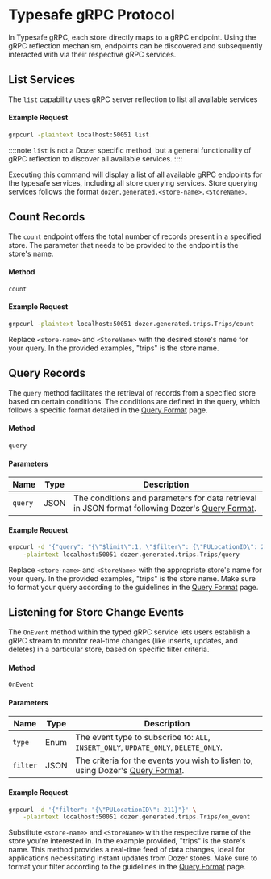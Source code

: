 # Typesafe gRPC Protocol
In Typesafe gRPC, each store directly maps to a gRPC endpoint. Using the gRPC reflection mechanism, endpoints can be discovered and subsequently interacted with via their respective gRPC services.

## List Services
The `list` capability uses gRPC server reflection to list all available services

#### Example Request
```bash
grpcurl -plaintext localhost:50051 list
```
::::note
`list` is not a Dozer specific method, but a general functionality of gRPC reflection to discover all available services.
::::

Executing this command will display a list of all available gRPC endpoints for the typesafe services, including all store querying services. Store querying services follows the format `dozer.generated.<store-name>.<StoreName>`.

## Count Records
The `count` endpoint offers the total number of records present in a specified store. The parameter that needs to be provided to the endpoint is the store's name.

#### Method  
`count`

#### Example Request
```bash
grpcurl -plaintext localhost:50051 dozer.generated.trips.Trips/count
```

Replace `<store-name>` and `<StoreName>` with the desired store's name for your query. In the provided examples, "trips" is the store name.

## Query Records

The `query` method facilitates the retrieval of records from a specified store based on certain conditions. The conditions are defined in the query, which follows a specific format detailed in the [Query Format](query-format) page.

#### Method  
`query`

#### Parameters  
| Name   | Type        | Description                                                                                        |
|--------|-------------|----------------------------------------------------------------------------------------------------|
| `query`| JSON | The conditions and parameters for data retrieval in JSON format following Dozer's [Query Format](query-format). |


#### Example Request
```bash
grpcurl -d '{"query": "{\"$limit\":1, \"$filter\": {\"PULocationID\": 211}}"}' \
    -plaintext localhost:50051 dozer.generated.trips.Trips/query
```

Replace `<store-name>` and `<StoreName>` with the appropriate store's name for your query. In the provided examples, "trips" is the store name. Make sure to format your query according to the guidelines in the [Query Format](query-format) page.

## Listening for Store Change Events
The `OnEvent` method within the typed gRPC service lets users establish a gRPC stream to monitor real-time changes (like inserts, updates, and deletes) in a particular store, based on specific filter criteria. 

#### Method  
`OnEvent`

#### Parameters  

| Name     | Type   | Description                                                                                                                   |
|----------|--------|-------------------------------------------------------------------------------------------------------------------------------|
| `type`   | Enum   | The event type to subscribe to: `ALL`, `INSERT_ONLY`, `UPDATE_ONLY`, `DELETE_ONLY`.                                           |
| `filter` | JSON   | The criteria for the events you wish to listen to, using Dozer's [Query Format](query-format).                    |

#### Example Request
```bash
grpcurl -d '{"filter": "{\"PULocationID\": 211}"}' \
    -plaintext localhost:50051 dozer.generated.trips.Trips/on_event
```

Substitute `<store-name>` and `<StoreName>` with the respective name of the store you're interested in. In the example provided, "trips" is the store's name. This method provides a real-time feed of data changes, ideal for applications necessitating instant updates from Dozer stores. Make sure to format your filter according to the guidelines in the [Query Format](query-format) page.